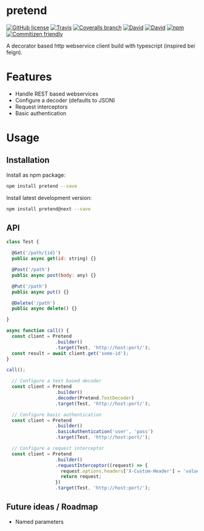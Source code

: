 # pretend

[![GitHub license](https://img.shields.io/github/license/KnisterPeter/pretend.svg)]()
[![Travis](https://img.shields.io/travis/KnisterPeter/pretend.svg)](https://travis-ci.org/KnisterPeter/pretend)
[![Coveralls branch](https://img.shields.io/coveralls/KnisterPeter/pretend/master.svg)](https://coveralls.io/github/KnisterPeter/pretend)
[![David](https://img.shields.io/david/KnisterPeter/pretend.svg)](https://david-dm.org/KnisterPeter/pretend)
[![David](https://img.shields.io/david/dev/KnisterPeter/pretend.svg)](https://david-dm.org/KnisterPeter/pretend#info=devDependencies&view=table)
[![npm](https://img.shields.io/npm/v/pretend.svg)](https://www.npmjs.com/package/pretend)
[![Commitizen friendly](https://img.shields.io/badge/commitizen-friendly-brightgreen.svg)](http://commitizen.github.io/cz-cli/)

A decorator based http webservice client build with typescript (inspired bei feign).

# Features

* Handle REST based webservices
* Configure a decoder (defaults to JSON)
* Request interceptors
* Basic authentication

# Usage

## Installation
Install as npm package:

```sh
npm install pretend --save
```

Install latest development version:

```sh
npm install pretend@next --save
```

## API

```js
class Test {

  @Get('/path/{id}')
  public async get(id: string) {}

  @Post('/path')
  public async post(body: any) {}

  @Put('/path')
  public async put() {}

  @Delete('/path')
  public async delete() {}

}

async function call() {
  const client = Pretend
                  .builder()
                  .target(Test, 'http://host:port/');
  const result = await client.get('some-id');
}

call();

```

```js
  // Configure a text based decoder
  const client = Pretend
                  .builder()
                  .decoder(Pretend.TextDecoder)
                  .target(Test, 'http://host:port/');
```

```js
  // Configure basic authentication
  const client = Pretend
                  .builder()
                  .basicAuthentication('user', 'pass')
                  .target(Test, 'http://host:port/');
```


```js
  // Configure a request interceptor
  const client = Pretend
                  .builder()
                  .requestInterceptor((request) => {
                    request.options.headers['X-Custom-Header'] = 'value';
                    return request;
                  })
                  .target(Test, 'http://host:port/');
```

## Future ideas / Roadmap

* Named parameters
